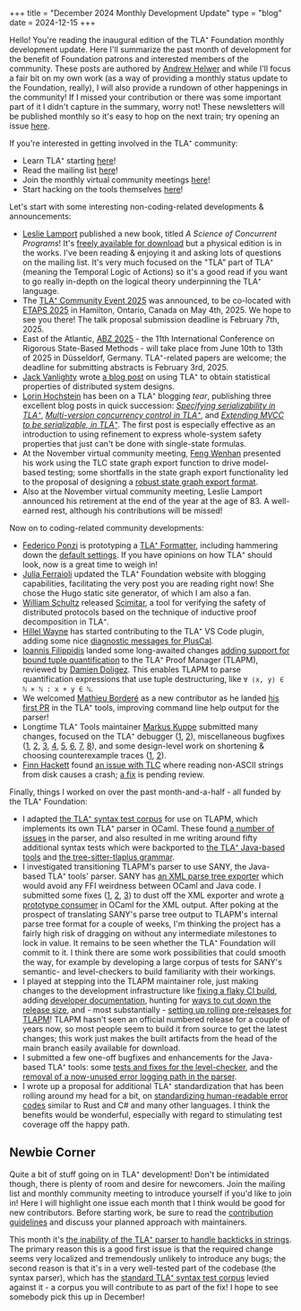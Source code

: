 +++
title = "December 2024 Monthly Development Update"
type = "blog"
date = 2024-12-15
+++

Hello!
You're reading the inaugural edition of the TLA⁺ Foundation monthly development update.
Here I'll summarize the past month of development for the benefit of Foundation patrons and interested members of the community.
These posts are authored by [Andrew Helwer](https://ahelwer.ca/) and while I'll focus a fair bit on my own work (as a way of providing a monthly status update to the Foundation, really), I will also provide a rundown of other happenings in the community!
If I missed your contribution or there was some important part of it I didn't capture in the summary, worry not!
These newsletters will be published monthly so it's easy to hop on the next train; try opening an issue [here](https://github.com/tlaplus/foundation/issues).

If you're interested in getting involved in the TLA⁺ community:
- Learn TLA⁺ starting [here](https://lamport.azurewebsites.net/tla/learning.html)!
- Read the mailing list [here](https://groups.google.com/g/tlaplus)!
- Join the monthly virtual community meetings [here](https://groups.google.com/g/tlaplus/c/CpAEnrf-DHQ/m/YrORpIfSBwAJ)!
- Start hacking on the tools themselves [here](https://github.com/tlaplus/tlaplus)!

Let's start with some interesting non-coding-related developments & announcements:
- [Leslie Lamport](https://lamport.azurewebsites.net/) published a new book, titled *A Science of Concurrent Programs*!
  It's [freely available for download](https://lamport.azurewebsites.net/tla/science-book.html) but a physical edition is in the works.
  I've been reading & enjoying it and asking lots of questions on the mailing list.
  It's very much focused on the "TLA" part of TLA⁺ (meaning the Temporal Logic of Actions) so it's a good read if you want to go really in-depth on the logical theory underpinning the TLA⁺ language.
- The [TLA⁺ Community Event 2025](https://conf.tlapl.us/2025-etaps/) was announced, to be co-located with [ETAPS 2025](https://etaps.org/2025/) in Hamilton, Ontario, Canada on May 4th, 2025.
  We hope to see you there!
  The talk proposal submission deadline is February 7th, 2025.
- East of the Atlantic, [ABZ 2025](https://abz-conf.org/site/2025/) - the 11th International Conference on Rigorous State-Based Methods - will take place from June 10th to 13th of 2025 in Düsseldorf, Germany.
  TLA⁺-related papers are welcome; the deadline for submitting abstracts is February 3rd, 2025.
- [Jack Vanlighty](https://jack-vanlightly.com) wrote [a blog post](https://jack-vanlightly.com/blog/2024/11/19/obtaining-statistical-properties-through-modeling-and-simulation) on using TLA⁺ to obtain statistical properties of distributed system designs.
- [Lorin Hochstein](http://lorinhochstein.org/) has been on a TLA⁺ blogging *tear*, publishing three excellent blog posts in quick succession: [*Specifying serializability in TLA⁺*](https://surfingcomplexity.blog/2024/10/28/serializability-and-tla/), [*Multi-version concurrency control in TLA⁺*](https://surfingcomplexity.blog/2024/10/31/multi-version-concurrency-control-in-tla/), and [*Extending MVCC to be serializable, in TLA⁺*](https://surfingcomplexity.blog/2024/11/03/extending-mvcc-to-be-serializable-in-tla/).
  The first post is especially effective as an introduction to using refinement to express whole-system safety properties that just can't be done with single-state formulas.
- At the November virtual community meeting, [Feng Wenhan](https://github.com/fwhdzh) presented his work using the TLC state graph export function to drive model-based testing; some shortfalls in the state graph export functionality led to the proposal of designing a [robust state graph export format](https://github.com/tlaplus/tlaplus/issues/1073).
- Also at the November virtual community meeting, Leslie Lamport announced his retirement at the end of the year at the age of 83.
  A well-earned rest, although his contributions will be missed!

Now on to coding-related community developments:
- [Federico Ponzi](https://fponzi.me/) is prototyping a [TLA⁺ Formatter](https://github.com/FedericoPonzi/tlaplus-formatter), including hammering down the [default settings](https://github.com/FedericoPonzi/tlaplus-formatter/pull/6).
  If you have opinions on how TLA⁺ should look, now is a great time to weigh in!
- [Julia Ferraioli](https://www.juliaferraioli.com/) updated the TLA⁺ Foundation website with blogging capabilities, facilitating the very post you are reading right now! She chose the Hugo static site generator, of which I am also a fan.
- [William Schultz](https://will62794.github.io/) released [Scimitar](https://github.com/will62794/scimitar), a tool for verifying the safety of distributed protocols based on the technique of inductive proof decomposition in TLA⁺.
- [Hillel Wayne](https://www.hillelwayne.com/) has started contributing to the TLA⁺ VS Code plugin, adding some nice [diagnostic messages for PlusCal](https://github.com/tlaplus/vscode-tlaplus/pull/350).
- [Ioannis Filippidis](https://github.com/johnyf) landed some long-awaited changes [adding support for bound tuple quantification](https://github.com/tlaplus/tlapm/pull/140) to the TLA⁺ Proof Manager (TLAPM), reviewed by [Damien Doligez](http://cambium.inria.fr/~doligez/).
  This enables TLAPM to parse quantification expressions that use tuple destructuring, like `∀ ⟨x, y⟩ ∈ ℕ × ℕ : x + y ∈ ℕ`.
- We welcomed [Mathieu Borderé](https://github.com/MathieuBordere) as a new contributor as he landed [his first PR](https://github.com/tlaplus/tlaplus/pull/1067) in the TLA⁺ tools, improving command line help output for the parser!
- Longtime TLA⁺ Tools maintainer [Markus Kuppe](https://github.com/lemmy) submitted many changes, focused on the TLA⁺ debugger ([1](https://github.com/tlaplus/tlaplus/issues/1052), [2](https://github.com/tlaplus/tlaplus/pull/1062)), miscellaneous bugfixes ([1](https://github.com/tlaplus/tlaplus/pull/825), [2](https://github.com/tlaplus/tlaplus/pull/1063), [3](https://github.com/tlaplus/tlaplus/pull/1066), [4](https://github.com/tlaplus/tlaplus/pull/1071), [5](https://github.com/tlaplus/tlaplus/pull/1078), [6](https://github.com/tlaplus/tlaplus/pull/1080), [7](https://github.com/tlaplus/tlaplus/pull/1086), [8](https://github.com/tlaplus/tlaplus/pull/1087)), and some design-level work on shortening & choosing counterexample traces ([1](https://github.com/tlaplus/tlaplus/issues/1084), [2](https://github.com/tlaplus/tlaplus/issues/400)).
- [Finn Hackett](https://github.com/fhackett) found [an issue with TLC](https://github.com/tlaplus/tlaplus/issues/1076) where reading non-ASCII strings from disk causes a crash; [a fix](https://github.com/tlaplus/tlaplus/pull/1079) is pending review.

Finally, things I worked on over the past month-and-a-half - all funded by the TLA⁺ Foundation:
- I adapted [the TLA⁺ syntax test corpus](https://github.com/tlaplus/rfcs/tree/2a772d9dd11acec5d7dedf30abfab91a49de48b8/language_standard/tests/tlaplus_syntax) for use on TLAPM, which implements its own TLA⁺ parser in OCaml.
  These found [a number of issues](https://github.com/tlaplus/tlapm/pull/159) in the parser, and also resulted in me writing around fifty additional syntax tests which were backported to [the TLA⁺ Java-based tools](https://github.com/tlaplus/tlaplus/pull/1050) and [the tree-sitter-tlaplus grammar](https://github.com/tlaplus-community/tree-sitter-tlaplus/pull/131).
- I investigated transitioning TLAPM's parser to use SANY, the Java-based TLA⁺ tools' parser.
  SANY has [an XML parse tree exporter](https://github.com/tlaplus/tlaplus/blob/master/tlatools/org.lamport.tlatools/src/tla2sany/xml/XMLExporter.java) which would avoid any FFI weirdness between OCaml and Java code.
  I submitted some fixes ([1](https://github.com/tlaplus/tlaplus/pull/1054), [2](https://github.com/tlaplus/tlaplus/pull/1057), [3](https://github.com/tlaplus/tlaplus/pull/1058)) to dust off the XML exporter and wrote [a prototype consumer](https://github.com/ahelwer/tlapm/blob/003f409442bc1fdf6622513ff63ad1fe16e78c97/test/sany/parse_sany_xml_output.ml) in OCaml for the XML output.
  After poking at the prospect of translating SANY's parse tree output to TLAPM's internal parse tree format for a couple of weeks, I'm thinking the project has a fairly high risk of dragging on without any intermediate milestones to lock in value.
  It remains to be seen whether the TLA⁺ Foundation will commit to it.
  I think there are some work possibilities that could smooth the way, for example by developing a large corpus of tests for SANY's semantic- and level-checkers to build familiarity with their workings.
- I played at stepping into the TLAPM maintainer role, just making changes to the development infrastructure like [fixing a flaky CI build](https://github.com/tlaplus/tlapm/pull/179), adding [developer documentation](https://github.com/tlaplus/tlapm/pull/178), hunting for [ways to cut down the release size](https://github.com/tlaplus/tlapm/issues/181), and - most substantially - [setting up rolling pre-releases for TLAPM](https://github.com/tlaplus/tlapm/pull/182)!
  TLAPM hasn't seen an official numbered release for a couple of years now, so most people seem to build it from source to get the latest changes; this work just makes the built artifacts from the head of the main branch easily available for download.
- I submitted a few one-off bugfixes and enhancements for the Java-based TLA⁺ tools: some [tests and fixes for the level-checker](https://github.com/tlaplus/tlaplus/pull/1068), and the [removal of a now-unused error logging path in the parser](https://github.com/tlaplus/tlaplus/pull/1069).
- I wrote up a proposal for additional TLA⁺ standardization that has been rolling around my head for a bit, on [standardizing human-readable error codes](https://github.com/tlaplus/rfcs/issues/15) similar to Rust and C# and many other languages.
  I think the benefits would be wonderful, especially with regard to stimulating test coverage off the happy path.

## Newbie Corner

Quite a bit of stuff going on in TLA⁺ development!
Don't be intimidated though, there is plenty of room and desire for newcomers.
Join the mailing list and monthly community meeting to introduce yourself if you'd like to join in!
Here I will highlight one issue each month that I think would be good for new contributors.
Before starting work, be sure to read the [contribution guidelines](https://github.com/tlaplus/tlaplus/blob/master/CONTRIBUTING.md) and discuss your planned approach with maintainers.

This month it's [the inability of the TLA⁺ parser to handle backticks in strings](https://github.com/tlaplus/tlaplus/issues/802).
The primary reason this is a good first issue is that the required change seems very localized and tremendously unlikely to introduce any bugs; the second reason is that it's in a very well-tested part of the codebase (the syntax parser), which has the [standard TLA⁺ syntax test corpus](https://github.com/tlaplus/rfcs/tree/2a772d9dd11acec5d7dedf30abfab91a49de48b8/language_standard/tests/tlaplus_syntax) levied against it - a corpus you will contribute to as part of the fix!
I hope to see somebody pick this up in December!

